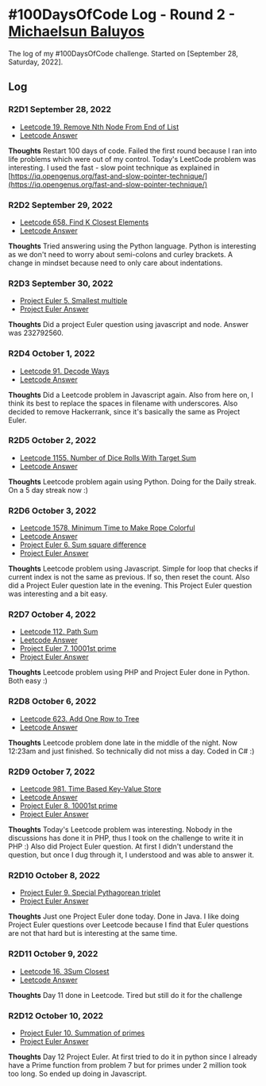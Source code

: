 # #100DaysOfCode Log - Round 2 - [Michaelsun Baluyos](https://www.MichaelBalyuos.com)

The log of my #100DaysOfCode challenge. Started on [September 28, Saturday, 2022].

## Log

### R2D1 September 28, 2022
- [Leetcode 19. Remove Nth Node From End of List](https://leetcode.com/problems/remove-nth-node-from-end-of-list/)
- [Leetcode Answer](Leetcode/19_Remove_Nth_Node_From_End_of_List.java)

**Thoughts** Restart 100 days of code. Failed the first round because I ran into life problems which were out of my control. Today's LeetCode problem was interesting. I used the fast - slow point technique as explained in [https://iq.opengenus.org/fast-and-slow-pointer-technique/](https://iq.opengenus.org/fast-and-slow-pointer-technique/)

### R2D2 September 29, 2022
- [Leetcode 658. Find K Closest Elements](https://leetcode.com/problems/find-k-closest-elements/)
- [Leetcode Answer](Leetcode/658_Find_K_Closest_Elements.py)

**Thoughts** Tried answering using the Python language. Python is interesting as we don't need to worry about semi-colons and curley brackets. A change in mindset because need to only care about indentations.

### R2D3 September 30, 2022
- [Project Euler 5. Smallest multiple](https://projecteuler.net/problem=5)
- [Project Euler Answer](Euler/5_Smallest_Multiple.js)

**Thoughts** Did a project Euler question using javascript and node. Answer was 232792560.

### R2D4 October 1, 2022
- [Leetcode 91. Decode Ways](https://leetcode.com/problems/decode-ways/)
- [Leetcode Answer](Leetcode/91_Decode_Ways.js)

**Thoughts** Did a Leetcode problem in Javascript again. Also from here on, I think its best to replace the spaces in filename with underscores. Also decided to remove Hackerrank, since it's basically the same as Project Euler.

### R2D5 October 2, 2022
- [Leetcode 1155. Number of Dice Rolls With Target Sum](https://leetcode.com/problems/number-of-dice-rolls-with-target-sum/)
- [Leetcode Answer](Leetcode/1155_Number_of_Dice_Rolls_With_Target_Sum.py)

**Thoughts** Leetcode problem again using Python. Doing for the Daily streak. On a 5 day streak now :)

### R2D6 October 3, 2022
- [Leetcode 1578. Minimum Time to Make Rope Colorful](https://leetcode.com/problems/minimum-time-to-make-rope-colorful/)
- [Leetcode Answer](Leetcode/1578_Minimum_Time_to_Make_Rope_Colorful.js)
- [Project Euler 6. Sum square difference](https://projecteuler.net/problem=6)
- [Project Euler Answer](Euler/6_Sum_square_difference.php)

**Thoughts** Leetcode problem using Javascript. Simple for loop that checks if current index is not the same as previous. If so, then reset the count. Also did a Project Euler question late in the evening. This Project Euler question was interesting and a bit easy.

### R2D7 October 4, 2022
- [Leetcode 112. Path Sum](https://leetcode.com/problems/path-sum/)
- [Leetcode Answer](Leetcode/112_Path_Sum.php)
- [Project Euler 7. 10001st prime](https://projecteuler.net/problem=7)
- [Project Euler Answer](Euler/7_10001st_prime.py)

**Thoughts** Leetcode problem using PHP and Project Euler done in Python. Both easy  :)

### R2D8 October 6, 2022
- [Leetcode 623. Add One Row to Tree](https://leetcode.com/problems/add-one-row-to-tree/)
- [Leetcode Answer](Leetcode/623_Add_One_Row_to_Tree.cs)

**Thoughts** Leetcode problem done late in the middle of the night. Now 12:23am and just finished. So technically did not miss a day. Coded in C# :)

### R2D9 October 7, 2022
- [Leetcode 981. Time Based Key-Value Store](https://leetcode.com/problems/time-based-key-value-store/)
- [Leetcode Answer](Leetcode/981_Time_Based_Key-Value_Store.php)
- [Project Euler 8. 10001st prime](https://projecteuler.net/problem=8)
- [Project Euler Answer](Euler/8_Largest_product_in_a_series.cs)

**Thoughts** Today's Leetcode problem was interesting. Nobody in the discussions has done it in PHP, thus I took on the challenge to write it in PHP :) Also did Project Euler question. At first I didn't understand the question, but once I dug through it, I understood and was able to answer it.

### R2D10 October 8, 2022
- [Project Euler 9. Special Pythagorean triplet](https://projecteuler.net/problem=9)
- [Project Euler Answer](Euler/8_Largest_product_in_a_series.cs)

**Thoughts** Just one Project Euler done today. Done in Java. I like doing Project Euler questions over Leetcode because I find that Euler questions are not that hard but is interesting at the same time.

### R2D11 October 9, 2022
- [Leetcode 16. 3Sum Closest](https://leetcode.com/problems/3sum-closest/)
- [Leetcode Answer](Leetcode/16_3Sum_Closest.py)

**Thoughts** Day 11 done in Leetcode. Tired but still do it for the challenge

### R2D12 October 10, 2022
- [Project Euler 10. Summation of primes](https://projecteuler.net/problem=10)
- [Project Euler Answer](Euler/10_Summation_of_primes.js)

**Thoughts** Day 12 Project Euler. At first tried to do it in python since I already have a Prime function from problem 7 but for primes under 2 million took too long. So ended up doing in Javascript. 